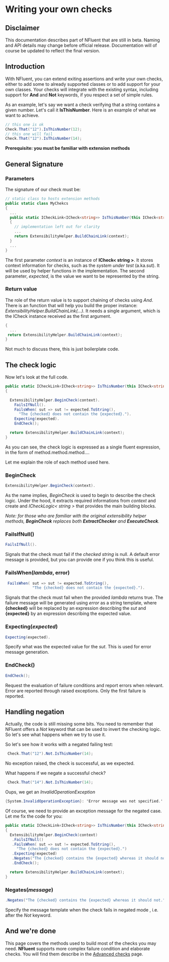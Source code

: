 # Writing your own checks

## Disclaimer
This documentation describes part of NFluent that are still in beta. Naming and API details may change before official release.
Documentation will of course be updated to reflect the final version.

## Introduction
With NFluent, you can extend exiting assertions and write your own checks, either to add some to already supported classes or to add support for your own classes.
Your checks will integrate with the existing syntax, including support for **And** and **Not** keywords, if you respect a set of simple rules.

As an example, let's say we want a check verifying that a string contains a given number. Let's call it **IsThisNumber**.
Here is an example of what we want to achieve.
```csharp
// this one is ok
Check.That("12").IsThisNumber(12);
// this one will fail
Check.That("12").IsThisNumber(14);
```

**Prerequisite: you must be familiar with extension methods**

## General Signature
### Parameters
The signature of our check must be:
```csharp
// static class to hosts extension methods
public static class MyChekcs
{
  ...
  public static ICheckLink<ICheck<string>> IsThisNumber(this ICheck<string> context, int expected)
  {
    // implementation left out for clarity
    ...
    return ExtensibilityHelper.BuildChainLink(context);
  }
  ...
}
```
The first parameter _context_ is an instance of **ICheck< string >**. It stores context information for checks, such as the _system under test_ (a.ka.sut). It will be used by helper functions in the implementation.
The second parameter, _expected_, is the value we want to be represented by the string.

### Return value
The role of the return value is to support chaining of checks using _And_.
There is an function that will help you build the proper instance: _ExtensibilityHelper.BuildChainLink(...)_.
It needs a single argument, which is the ICheck<T> instance received as the first argument.


```csharp
{
  ...
 return ExtensibilityHelper.BuildChainLink(context);
}
```
Not much to discuss there, this is just boilerplate code.

## The check logic
Now let's look at the full code.
```csharp
public static ICheckLink<ICheck<string>> IsThisNumber(this ICheck<string> context, int expected)
{

  ExtensibilityHelper.BeginCheck(context).
    FailsIfNull().
    FailsWhen( sut => sut != expected.ToString(),
      "The {checked} does not contain the {expected}.").
    Expecting(expected).
    EndCheck();

  return ExtensibilityHelper.BuildChainLink(context);
}
```
As you can see, the check logic is expressed as a single fluent expression, in the form of method.method.method....

Let me explain the role of each method used here.

### BeginCheck
```csharp
ExtensibilityHelper.BeginCheck(context).
```
As the name implies, _BeginCheck_ is used to begin to describe the check logic. Under the hood, it extracts required informations from _context_ and create and _ICheckLogic< string >_ that provides the main building blocks.

_Note: for those who are familiar with the original extensibility helper methods, **BeginCheck** replaces both **ExtractChecker** and **ExecuteCheck**._
### FailsIfNull()
```csharp
FailsIfNull().
```
Signals that the check must fail if the _checked string_ is null. A default error message is provided, but you can provide one if you think this is useful.
### FailsWhen(_lambda_, error)
```csharp
 FailsWhen( sut => sut != expected.ToString(),
            "The {checked} does not contain the {expected}.").
```

Signals that the check must fail when the provided _lambda_ returns true. The failure message will be generated using _error_ as a string template, where **{checked}** will be replaced by an expression describing the _sut_ and **{expected}** by an expression describing the expected value.

### Expecting(_expected_)
```csharp
Expecting(expected).
```
Specify what was the expected value for the _sut_. This is used for error message generation.

### EndCheck()
```csharp
EndCheck();
```
Request the evaluation of failure conditions and report errors when relevant.
Error are reported through raised exceptions. Only the first failure is reported.

## Handling negation
Actually, the code is still missing some bits.
You need to remember that NFluent offers a _Not_ keyword that can be used to invert the checking logic.
So let's see what happens when we try to use it.

So let's see how it works with a negated failing test:
```csharp
 Check.That("12").Not.IsThisNumber(14);
```

No exception raised, the check is successful, as we expected.

What happens if we negate a successful check?

```csharp
 Check.That("14").Not.IsThisNumber(14);
```
Oups, we get an _InvalidOperationException_
```csharp
{System.InvalidOperationException}: 'Error message was not specified.'
```
Of course, we need to provide an exception message for the negated case. Let me fix the code for you:
```csharp
public static ICheckLink<ICheck<string>> IsThisNumber(this ICheck<string> context, int expected)
{
  ExtensibilityHelper.BeginCheck(context)
   .FailsIfNull()
   .FailsWhen( sut => sut != expected.ToString(),
     "The {checked} does not contain the {expected}.")
   .Expecting(expected)
   .Negates("The {checked} contains the {expected} whereas it should not.")
   .EndCheck();

  return ExtensibilityHelper.BuildChainLink(context);
}
```
### Negates(_message_)
```csharp
.Negates("The {checked} contains the {expected} whereas it should not.")
```
Specify the message template when the check fails in negated mode , i.e. after the _Not_ keyword.

## And we're done
This page covers the methods used to build most of the checks you may need. **NFluent** supports more complex failure condition and elaborate checks. You will find them describe in the [Advanced checks](advanced_checks) page.
